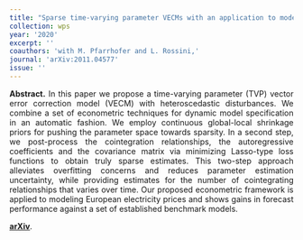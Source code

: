 ```yaml
---
title: "Sparse time-varying parameter VECMs with an application to modeling electricity prices. [arXiv](https://arxiv.org/abs/2011.04577)"
collection: wps
year: '2020'
excerpt: ''
coauthors: 'with M. Pfarrhofer and L. Rossini,' 
journal: 'arXiv:2011.04577'
issue: ''
---
```

<p align="justify"> <b>Abstract.</b> In this paper we propose a time-varying parameter (TVP) vector error correction model (VECM) with heteroscedastic disturbances. We combine a set of econometric techniques for dynamic model specification in an automatic fashion. We employ continuous global-local shrinkage priors for pushing the parameter space towards sparsity. In a second step, we post-process the cointegration relationships, the autoregressive coefficients and the covariance matrix via minimizing Lasso-type loss functions to obtain truly sparse estimates. This two-step approach alleviates overfitting concerns and reduces parameter estimation uncertainty, while providing estimates for the number of cointegrating relationships that varies over time. Our proposed econometric framework is applied to modeling European electricity prices and shows gains in forecast performance against a set of established benchmark models.
</p>

[**arXiv**](https://arxiv.org/abs/2011.04577).
